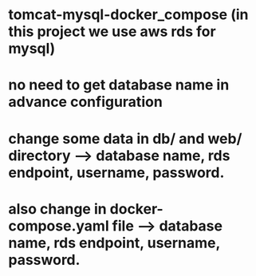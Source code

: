 # tomcat-mysql-docker_compose (in this project we use aws rds for mysql)

# no need to get database name in advance configuration

# change some data in db/ and web/ directory --> database name, rds endpoint, username, password.

# also change in docker-compose.yaml file --> database name, rds endpoint, username, password.

